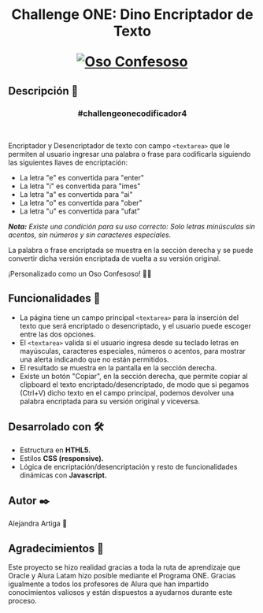 <h1 align="center">
  <p align="center">Challenge ONE: Dino Encriptador de Texto</p>
  <a href="https://danielsaeta.github.io/Encriptador-Texto-Desafio-ONE/" target="_blank">
    <img 
         src="images\oso-confesoso.png"
         alt="Oso Confesoso">
  </a>
</h1>


## Descripción 📖

<div align="center">
  <h3><strong>#challengeonecodificador4</strong></h3>
</div>
<br>

Encriptador y Desencriptador de texto con campo `<textarea>` que le permiten al usuario ingresar una palabra o frase para codificarla siguiendo las siguientes llaves de encriptación:
  
* La letra "e" es convertida para "enter"
* La letra "i" es convertida para "imes"
* La letra "a" es convertida para "ai"
* La letra "o" es convertida para "ober"
* La letra "u" es convertida para "ufat"
  
_**Nota:** Existe una condición para su uso correcto: Solo letras minúsculas sin acentos, sin números y sin caracteres especiales._
  
La palabra o frase encriptada se muestra en la sección derecha y se puede convertir dicha versión encriptada de vuelta a su versión original.
  
¡Personalizado como un Oso Confesoso! 🐻🧸
  

## Funcionalidades 🚀

* La página tiene un campo principal `<textarea>` para la inserción del texto que será encriptado o desencriptado, y el usuario puede escoger entre las dos opciones.
* El `<textarea>` valida si el usuario ingresa desde su teclado letras en mayúsculas, caracteres especiales, números o acentos, para mostrar una alerta indicando que no están permitidos. 
* El resultado se muestra en la pantalla en la sección derecha.
* Existe un botón "Copiar", en la sección derecha, que permite copiar al clipboard el texto encriptado/desencriptado, de modo que si pegamos (Ctrl+V) dicho texto en el campo principal, podemos devolver una palabra encriptada para su versión original y viceversa.




## Desarrolado con 🛠️

* Estructura en **HTHL5.**
* Estilos **CSS (responsive).**
* Lógica de encriptación/desencriptación y resto de funcionalidades dinámicas con **Javascript.**


## Autor ✒️

Alejandra Artiga 🌸


## Agradecimientos 🎁

Este proyecto se hizo realidad gracias a toda la ruta de aprendizaje que Oracle y Alura Latam hizo posible mediante el Programa ONE. Gracias igualmente a todos los profesores de Alura que han impartido conocimientos valiosos y están dispuestos a ayudarnos durante este proceso.

